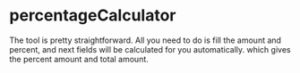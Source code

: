 # percentageCalculator

The tool is pretty straightforward. All you need to do is fill the amount and percent, and next fields will be calculated for you automatically. which gives the percent amount and total amount.
